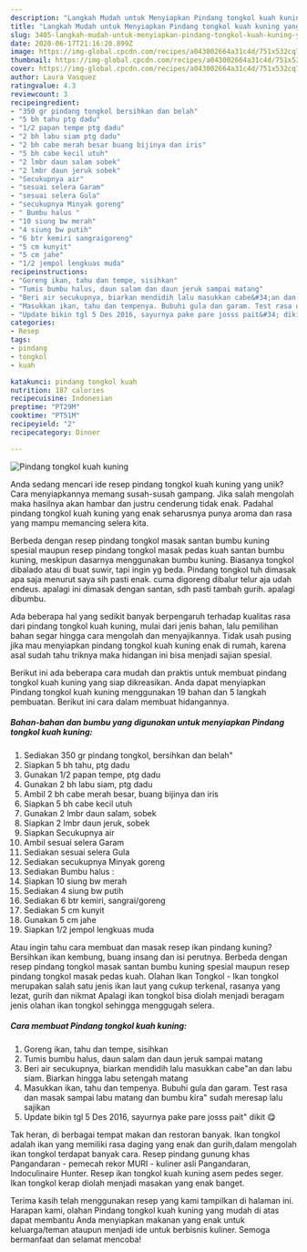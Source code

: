 ```yaml
---
description: "Langkah Mudah untuk Menyiapkan Pindang tongkol kuah kuning yang Menggugah Selera"
title: "Langkah Mudah untuk Menyiapkan Pindang tongkol kuah kuning yang Menggugah Selera"
slug: 3405-langkah-mudah-untuk-menyiapkan-pindang-tongkol-kuah-kuning-yang-menggugah-selera
date: 2020-06-17T21:16:20.899Z
image: https://img-global.cpcdn.com/recipes/a043002664a31c4d/751x532cq70/pindang-tongkol-kuah-kuning-foto-resep-utama.jpg
thumbnail: https://img-global.cpcdn.com/recipes/a043002664a31c4d/751x532cq70/pindang-tongkol-kuah-kuning-foto-resep-utama.jpg
cover: https://img-global.cpcdn.com/recipes/a043002664a31c4d/751x532cq70/pindang-tongkol-kuah-kuning-foto-resep-utama.jpg
author: Laura Vasquez
ratingvalue: 4.3
reviewcount: 3
recipeingredient:
- "350 gr pindang tongkol bersihkan dan belah"
- "5 bh tahu ptg dadu"
- "1/2 papan tempe ptg dadu"
- "2 bh labu siam ptg dadu"
- "2 bh cabe merah besar buang bijinya dan iris"
- "5 bh cabe kecil utuh"
- "2 lmbr daun salam sobek"
- "2 lmbr daun jeruk sobek"
- "Secukupnya air"
- "sesuai selera Garam"
- "sesuai selera Gula"
- "secukupnya Minyak goreng"
- " Bumbu halus "
- "10 siung bw merah"
- "4 siung bw putih"
- "6 btr kemiri sangraigoreng"
- "5 cm kunyit"
- "5 cm jahe"
- "1/2 jempol lengkuas muda"
recipeinstructions:
- "Goreng ikan, tahu dan tempe, sisihkan"
- "Tumis bumbu halus, daun salam dan daun jeruk sampai matang"
- "Beri air secukupnya, biarkan mendidih lalu masukkan cabe&#34;an dan labu siam. Biarkan hingga labu setengah matang"
- "Masukkan ikan, tahu dan tempenya. Bubuhi gula dan garam. Test rasa dan masak sampai labu matang dan bumbu kira&#34; sudah meresap lalu sajikan"
- "Update bikin tgl 5 Des 2016, sayurnya pake pare josss pait&#34; dikit 😋"
categories:
- Resep
tags:
- pindang
- tongkol
- kuah

katakunci: pindang tongkol kuah 
nutrition: 187 calories
recipecuisine: Indonesian
preptime: "PT29M"
cooktime: "PT51M"
recipeyield: "2"
recipecategory: Dinner

---
```



![Pindang tongkol kuah kuning](https://img-global.cpcdn.com/recipes/a043002664a31c4d/751x532cq70/pindang-tongkol-kuah-kuning-foto-resep-utama.jpg)

Anda sedang mencari ide resep pindang tongkol kuah kuning yang unik? Cara menyiapkannya memang susah-susah gampang. Jika salah mengolah maka hasilnya akan hambar dan justru cenderung tidak enak. Padahal pindang tongkol kuah kuning yang enak seharusnya punya aroma dan rasa yang mampu memancing selera kita.

Berbeda dengan resep pindang tongkol masak santan bumbu kuning spesial maupun resep pindang tongkol masak pedas kuah santan bumbu kuning, meskipun dasarnya menggunakan bumbu kuning. Biasanya tongkol dibalado atau di buat suwir, tapi ingin yg beda. Pindang tongkol tuh dimasak apa saja menurut saya sih pasti enak. cuma digoreng dibalur telur aja udah endeus. apalagi ini dimasak dengan santan, sdh pasti tambah gurih. apalagi dibumbu.

Ada beberapa hal yang sedikit banyak berpengaruh terhadap kualitas rasa dari pindang tongkol kuah kuning, mulai dari jenis bahan, lalu pemilihan bahan segar hingga cara mengolah dan menyajikannya. Tidak usah pusing jika mau menyiapkan pindang tongkol kuah kuning enak di rumah, karena asal sudah tahu triknya maka hidangan ini bisa menjadi sajian spesial.


Berikut ini ada beberapa cara mudah dan praktis untuk membuat pindang tongkol kuah kuning yang siap dikreasikan. Anda dapat menyiapkan Pindang tongkol kuah kuning menggunakan 19 bahan dan 5 langkah pembuatan. Berikut ini cara dalam membuat hidangannya.

<!--inarticleads1-->

##### Bahan-bahan dan bumbu yang digunakan untuk menyiapkan Pindang tongkol kuah kuning:

1. Sediakan 350 gr pindang tongkol, bersihkan dan belah&#34;
1. Siapkan 5 bh tahu, ptg dadu
1. Gunakan 1/2 papan tempe, ptg dadu
1. Gunakan 2 bh labu siam, ptg dadu
1. Ambil 2 bh cabe merah besar, buang bijinya dan iris
1. Siapkan 5 bh cabe kecil utuh
1. Gunakan 2 lmbr daun salam, sobek
1. Siapkan 2 lmbr daun jeruk, sobek
1. Siapkan Secukupnya air
1. Ambil sesuai selera Garam
1. Sediakan sesuai selera Gula
1. Sediakan secukupnya Minyak goreng
1. Sediakan  Bumbu halus :
1. Siapkan 10 siung bw merah
1. Sediakan 4 siung bw putih
1. Sediakan 6 btr kemiri, sangrai/goreng
1. Sediakan 5 cm kunyit
1. Gunakan 5 cm jahe
1. Siapkan 1/2 jempol lengkuas muda


Atau ingin tahu cara membuat dan masak resep ikan pindang kuning? Bersihkan ikan kembung, buang insang dan isi perutnya. Berbeda dengan resep pindang tongkol masak santan bumbu kuning spesial maupun resep pindang tongkol masak pedas kuah. Olahan Ikan Tongkol - Ikan tongkol merupakan salah satu jenis ikan laut yang cukup terkenal, rasanya yang lezat, gurih dan nikmat Apalagi ikan tongkol bisa diolah menjadi beragam jenis olahan ikan tongkol sehingga menggugah selera. 

<!--inarticleads2-->

##### Cara membuat Pindang tongkol kuah kuning:

1. Goreng ikan, tahu dan tempe, sisihkan
1. Tumis bumbu halus, daun salam dan daun jeruk sampai matang
1. Beri air secukupnya, biarkan mendidih lalu masukkan cabe&#34;an dan labu siam. Biarkan hingga labu setengah matang
1. Masukkan ikan, tahu dan tempenya. Bubuhi gula dan garam. Test rasa dan masak sampai labu matang dan bumbu kira&#34; sudah meresap lalu sajikan
1. Update bikin tgl 5 Des 2016, sayurnya pake pare josss pait&#34; dikit 😋


Tak heran, di berbagai tempat makan dan restoran banyak. Ikan tongkol adalah ikan yang memiliki rasa daging yang enak dan gurih,dalam mengolah ikan tongkol terdapat banyak cara. Resep pindang gunung khas Pangandaran - pemecah rekor MURI - kuliner asli Pangandaran, Indoculinaire Hunter. Resep ikan tongkol kuah kuning asem pedes seger. Ikan tongkol kerap diolah menjadi masakan yang enak banget. 

Terima kasih telah menggunakan resep yang kami tampilkan di halaman ini. Harapan kami, olahan Pindang tongkol kuah kuning yang mudah di atas dapat membantu Anda menyiapkan makanan yang enak untuk keluarga/teman ataupun menjadi ide untuk berbisnis kuliner. Semoga bermanfaat dan selamat mencoba!
